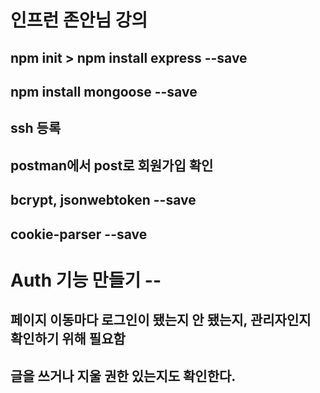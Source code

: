 # 인프런 존안님 강의

## npm init > npm install express --save
## npm install mongoose --save
## ssh 등록

## postman에서 post로 회원가입 확인

## bcrypt, jsonwebtoken --save
## cookie-parser --save



# Auth 기능 만들기 --
## 페이지 이동마다 로그인이 됐는지 안 됐는지, 관리자인지 확인하기 위해 필요함
## 글을 쓰거나 지울 권한 있는지도 확인한다.